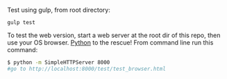Test using gulp, from root directory:

`gulp test`

To test the web version, start a web server at the root dir of this repo, then use your OS browser.  [Python](http://xkcd.com/353/) to the rescue!  From command line run this command:

```bash
$ python -m SimpleHTTPServer 8000
#go to http://localhost:8000/test/test_browser.html
```